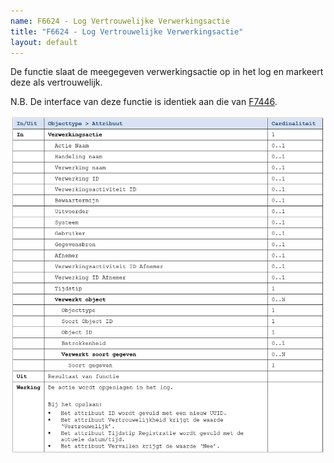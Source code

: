 ```yaml
---
name: F6624 - Log Vertrouwelijke Verwerkingsactie
title: "F6624 - Log Vertrouwelijke Verwerkingsactie"
layout: default
---
```

De functie slaat de meegegeven verwerkingsactie op in het log en markeert deze als vertrouwelijk.

N.B. De interface van deze functie is identiek aan die van [F7446](./7446.md).

<img src="./_assets/6624_1.png" alt="" width="700"/>
